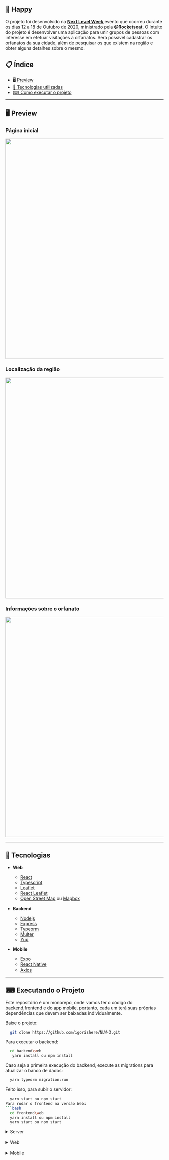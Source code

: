 ## 📖 Happy  
O projeto foi desenvolvido na **[Next Level Week](https://nextlevelweek.com/)**,evento que ocorreu durante os dias 12  a 18  de Outubro de 2020, ministrado pela **[@Rocketseat](https://github.com/Rocketseat)**. O Intuito do projeto é desenvolver uma aplicação para unir grupos de pessoas com interesse em efetuar visitações a orfanatos. Será possível cadastrar os orfanatos da sua cidade, além de pesquisar os que existem na região e obter alguns detalhes sobre o mesmo.

## 📋 Índice
- [🖥 Preview](#-preview)
- [🚀 Tecnologias utilizadas](#-tecnologias)
- [⌨ Como executar o projeto](#-executando-o-projeto)

---

## 🖥 Preview
### Página inicial
<p align="center">
  <img src="https://imgur.com/Ckzod1Q.png" width="700" >
</p>

### Localização da região
<p align="center">
  <img src="https://imgur.com/1lCy4tI.png" width="700" >
</p>

### Informações sobre o orfanato
<p align="center">
  <img src="https://imgur.com/B1EMkxo.png" width="700" >
</p>

---
## 🚀 Tecnologias 

- **Web**
  - [React](https://reactjs.org/)
  - [Typescript](https://www.typescriptlang.org/)
  - [Leaflet](https://leafletjs.com/)
  - [React Leaflet](https://react-leaflet.js.org/)
  - [Open Street Map](https://www.openstreetmap.org/) ou [Mapbox](https://www.mapbox.com/) 

- **Backend**
  - [Nodejs](https://nodejs.org/en/)
  - [Express](https://expressjs.com/) 
  - [Typeorm](https://typeorm.io/)
  - [Multer](https://github.com/expressjs/multer)
  - [Yup](https://github.com/jquense/yup)

- **Mobile**
  - [Expo](https://expo.io/)
  - [React Native](https://reactnative.dev/)
  - [Axios](https://github.com/axios/axios)
---
## ⌨ Executando o Projeto

Este repositório é um monorepo, onde vamos ter o código do backend,frontend e do app mobile, portanto, cada um terá suas próprias dependências que
devem ser baixadas individualmente.

Baixe o projeto:
```bash
  git clone https://github.com/igorishere/NLW-3.git
```
Para executar o backend: 
```bash
  cd backend\web 
   yarn install ou npm install
```
Caso seja a primeira execução do backend, execute as migrations para atualizar o banco de dados:
```bash
  yarn typeorm migration:run 
```
Feito isso, para subir o servidor:
```bash
  yarn start ou npm start
Para rodar o frontend na versão Web:
```bash
  cd frontend\web
  yarn install ou npm install
  yarn start ou npm start
```
<details>
<summary>Server</summary>

#### Apenas execute

</details> 

<br />

<details>
<summary>Web</summary>

#### Apenas execute

</details>

<br />

<details>
<summary>Mobile</summary>

#### Apenas execute

</details>

